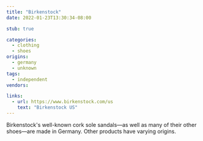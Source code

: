 ```yaml
---
title: "Birkenstock"
date: 2022-01-23T13:30:34-08:00

stub: true

categories:
  - clothing
  - shoes
origins:
  - germany
  - unknown
tags:
  - independent
vendors:

links:
  - url: https://www.birkenstock.com/us
    text: "Birkenstock US"
---
```


Birkenstock's well-known cork sole sandals—as well as many of their other
shoes—are made in Germany. Other products have varying origins.
